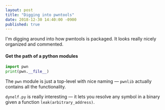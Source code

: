 ```yaml
---
layout: post
title: "Digging into pwntools"
date: 2018-12-30 14:40:00 -0900
published: true
---
```


I'm digging around into how pwntools is packaged. It looks really nicely organized and commented.

#### Get the path of a python modules

```python
import pwn
print(pwn.__file__)
```

The `pwn` module is just a top-level with nice naming — `pwnlib` actually contains all the functionality.

`dynelf.py` is really interesting — it lets you resolve any symbol in a binary given a function `leak(arbitrary_address)`.